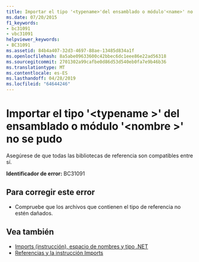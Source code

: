 ```yaml
---
title: Importar el tipo '<typename>'del ensamblado o módulo'<name>' no se pudo
ms.date: 07/20/2015
f1_keywords:
- bc31091
- vbc31091
helpviewer_keywords:
- BC31091
ms.assetid: 84b4a407-32d3-4697-88ae-13485d834a1f
ms.openlocfilehash: 8a5abe09633600c42bbec6dc1eee86e22ad56318
ms.sourcegitcommit: 2701302a99cafbe0d86d53d540eb0fa7e9b46b36
ms.translationtype: MT
ms.contentlocale: es-ES
ms.lasthandoff: 04/28/2019
ms.locfileid: "64644246"
---
```

# <a name="import-of-type-typename-from-assembly-or-module-name-failed"></a>Importar el tipo '\<typename >' del ensamblado o módulo '\<nombre >' no se pudo
Asegúrese de que todas las bibliotecas de referencia son compatibles entre sí.  
  
 **Identificador de error:** BC31091  
  
## <a name="to-correct-this-error"></a>Para corregir este error  
  
- Compruebe que los archivos que contienen el tipo de referencia no estén dañados.  
  
## <a name="see-also"></a>Vea también

- [Imports (instrucción), espacio de nombres y tipo .NET](../../visual-basic/language-reference/statements/imports-statement-net-namespace-and-type.md)
- [Referencias y la instrucción Imports](../../visual-basic/programming-guide/program-structure/references-and-the-imports-statement.md)
